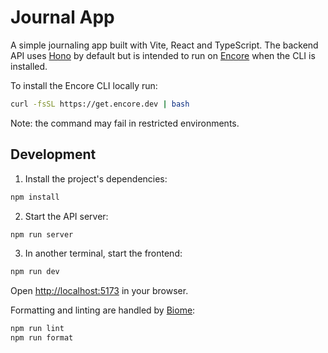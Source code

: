 # Journal App

A simple journaling app built with Vite, React and TypeScript. The backend API uses [Hono](https://honojs.dev/) by default but is intended to run on [Encore](https://encore.dev) when the CLI is installed.

To install the Encore CLI locally run:

```bash
curl -fsSL https://get.encore.dev | bash
```

Note: the command may fail in restricted environments.

## Development

1. Install the project's dependencies:

```bash
npm install
```

2. Start the API server:

```bash
npm run server
```

3. In another terminal, start the frontend:

```bash
npm run dev
```

Open <http://localhost:5173> in your browser.

Formatting and linting are handled by [Biome](https://biomejs.dev):

```bash
npm run lint
npm run format
```
